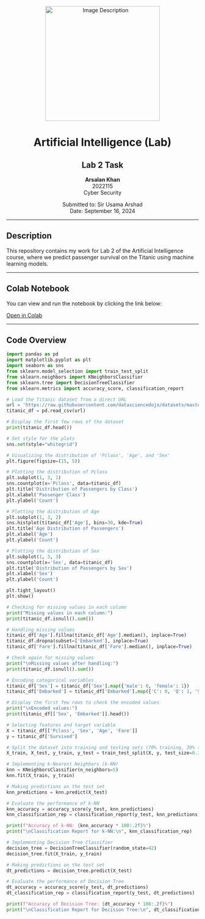 <p align="center">
  <img src="https://github.com/user-attachments/assets/aa697654-16be-4b74-9d79-e035dc95833d" alt="Image Description" width="300px">
</p>

<h1 align="center">Artificial Intelligence (Lab)</h1>
<h2 align="center">Lab 2 Task</h2>
<p align="center"><strong>Arsalan Khan</strong><br>2022115<br>Cyber Security</p>
<p align="center">Submitted to: Sir Usama Arshad<br>Date: September 16, 2024</p>

---

## Description

This repository contains my work for Lab 2 of the Artificial Intelligence course, where we predict passenger survival on the Titanic using machine learning models.

---

## Colab Notebook

You can view and run the notebook by clicking the link below:

[Open in Colab](https://colab.research.google.com/github/arsal7477/CS_351_AI_Lab_2022115/blob/main/Untitled3.ipynb)

---

## Code Overview

```python
import pandas as pd
import matplotlib.pyplot as plt
import seaborn as sns
from sklearn.model_selection import train_test_split
from sklearn.neighbors import KNeighborsClassifier
from sklearn.tree import DecisionTreeClassifier
from sklearn.metrics import accuracy_score, classification_report

# Load the Titanic dataset from a direct URL
url = 'https://raw.githubusercontent.com/datasciencedojo/datasets/master/titanic.csv'
titanic_df = pd.read_csv(url)

# Display the first few rows of the dataset
print(titanic_df.head())

# Set style for the plots
sns.set(style="whitegrid")

# Visualizing the distribution of 'Pclass', 'Age', and 'Sex'
plt.figure(figsize=(15, 5))

# Plotting the distribution of Pclass
plt.subplot(1, 3, 1)
sns.countplot(x='Pclass', data=titanic_df)
plt.title('Distribution of Passengers by Class')
plt.xlabel('Passenger Class')
plt.ylabel('Count')

# Plotting the distribution of Age
plt.subplot(1, 3, 2)
sns.histplot(titanic_df['Age'], bins=30, kde=True)
plt.title('Age Distribution of Passengers')
plt.xlabel('Age')
plt.ylabel('Count')

# Plotting the distribution of Sex
plt.subplot(1, 3, 3)
sns.countplot(x='Sex', data=titanic_df)
plt.title('Distribution of Passengers by Sex')
plt.xlabel('Sex')
plt.ylabel('Count')

plt.tight_layout()
plt.show()

# Checking for missing values in each column
print("Missing values in each column:")
print(titanic_df.isnull().sum())

# Handling missing values
titanic_df['Age'].fillna(titanic_df['Age'].median(), inplace=True)
titanic_df.dropna(subset=['Embarked'], inplace=True)
titanic_df['Fare'].fillna(titanic_df['Fare'].median(), inplace=True)

# Check again for missing values
print("\nMissing values after handling:")
print(titanic_df.isnull().sum())

# Encoding categorical variables
titanic_df['Sex'] = titanic_df['Sex'].map({'male': 0, 'female': 1})
titanic_df['Embarked'] = titanic_df['Embarked'].map({'C': 0, 'Q': 1, 'S': 2})

# Display the first few rows to check the encoded values
print("\nEncoded values:")
print(titanic_df[['Sex', 'Embarked']].head())

# Selecting features and target variable
X = titanic_df[['Pclass', 'Sex', 'Age', 'Fare']]
y = titanic_df['Survived']

# Split the dataset into training and testing sets (70% training, 30% testing)
X_train, X_test, y_train, y_test = train_test_split(X, y, test_size=0.3, random_state=42)

# Implementing k-Nearest Neighbors (k-NN)
knn = KNeighborsClassifier(n_neighbors=5)
knn.fit(X_train, y_train)

# Making predictions on the test set
knn_predictions = knn.predict(X_test)

# Evaluate the performance of k-NN
knn_accuracy = accuracy_score(y_test, knn_predictions)
knn_classification_rep = classification_report(y_test, knn_predictions)

print(f"Accuracy of k-NN: {knn_accuracy * 100:.2f}%")
print("\nClassification Report for k-NN:\n", knn_classification_rep)

# Implementing Decision Tree Classifier
decision_tree = DecisionTreeClassifier(random_state=42)
decision_tree.fit(X_train, y_train)

# Making predictions on the test set
dt_predictions = decision_tree.predict(X_test)

# Evaluate the performance of Decision Tree
dt_accuracy = accuracy_score(y_test, dt_predictions)
dt_classification_rep = classification_report(y_test, dt_predictions)

print(f"Accuracy of Decision Tree: {dt_accuracy * 100:.2f}%")
print("\nClassification Report for Decision Tree:\n", dt_classification_rep)

